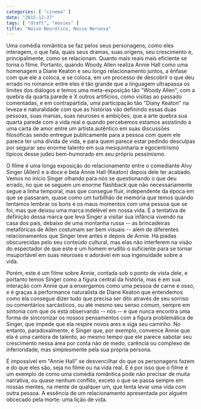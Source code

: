 ```yaml
---
categories: [ "cinema" ]
date: "2015-12-27"
tags: [ "draft", "movies" ]
title: "Noivo Neurótico, Noiva Nervosa"
---
```

Uma comédia romântica se faz pelos seus personagens, como eles
interagem, o que fala, quais seus dramas, suas origens, seu crescimento e,
principalmente, como se relacionam. Quanto mais reais mais eficiente se
torna o filme. Portanto, quando Woody Allen realiza Annie Hall como uma
homenagem a Diane Keaton e seu longo relacionamento juntos, a ênfase
com que ele a coloca, e se coloca, em um processo de descobrir o que deu
errado no romance entre eles é tão grande que a linguagem ultrapassa os
limites dos diálogos e temos uma meta-exposição tão "Woody Allen", com
a quebra da quarta parede e X outros artifícios, como visitas ao passado
comentadas, e em contrapartida, uma participação tão "Diany Keaton"
na leveza e naturalidade com que as histórias vão definindo essas duas
pessoas, suas manias, suas neuroses e ambições, que a arte quebra sua
quarta parede com a vida real e quando percebemos estamos assistindo a uma
carta de amor entre um artista autêntico em suas discussões filosóficas
sendo entregue publicamente para a pessoa com quem ele parece ter uma
dívida de vida, e para quem parece estar pedindo desculpas por segurar
seu enorme talento em sua mesquinharia e egocentrismo típicos desse
judeu bem-humorado em seu próprio pessimismo.

O filme é uma longa exposição do relacionamento entre o comediante
Alvy Singer (Allen) e a doce e bela Annie Hall (Keaton) depois dele ter
acabado. Vemos no início Singer olhando para nós se questionando o que
deu errado, no que se seguem um enorme flashback que não necessariamente
segue a linha temporal, mas que consegue fluir, independente da época em
que se passaram, quase como um turbilhão de memória que temos quando
tentamos lembrar os bons e os maus momentos com uma pessoa que se foi,
mas que deixou uma marca indelével em nossa vida. É a tentativa de
definição dessa marca que leva Singer a visitar sua infância vivendo
na casa dos pais, debaixo de uma montanha russa -- as brincadeiras
metafóricas de Allen costumam ser bem visuais -- além de diferentes
relacionamentos que Singer teve antes e depois de Annie. Há piadas
obscurecidas pelo seu conteúdo cultural, mas elas não interferem na
visão do espectador de que este é um homem erudito o suficiente para
se tornar insuportável em suas neuroses e adorável em sua ingenuidade
sobre a vida.

Porém, este é um filme sobre Annie, contada sob o ponto de vista dele,
e portanto temos Singer como a figura central da história, mas é em sua
interação com Annie que a enxergamos como uma pessoa de carne e osso,
e é graças à performance naturalista de Diane Keaton que entendemos
como ela consegue dizer tudo que precisa ser dito através de seu sorriso
ou comentários sarcásticos, ou até mesmo seu senso comum, sempre em
sintonia com que os está observando -- nós -- e que nunca encontra uma
forma de sincronizar os nossos pensamentos com a figura problemática
de Singer, que impede que ela respire novos ares e siga seu caminho. No
entanto, paradoxalmente, é Singer que, por exemplo, convence Annie que
ela é uma cantora de talento, ao mesmo tempo que ele parece sabotar seu
crescimento nessa área por conta não de medo, carência ou complexo
de inferioridade, mas simplesmente pela sua própria persona.

É impossível em "Annie Hall" se desvencilhar do que os personagens
fazem e do que eles são, seja no filme ou na vida real. E é por isso
que o filme é um exemplo de como uma comédia romântica pode não
precisar de muita narrativa, ou quase nenhum conflito, exceto o que se
passa sempre em nossas mentes, na mente de qualquer um, que tenta levar
uma vida com outra pessoa. A essência de um relacionamento apresentada
por alguém obcecado pela morte: uma lição de vida.
